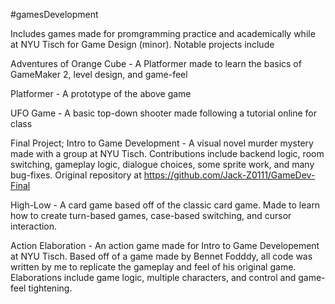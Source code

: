 #gamesDevelopment

Includes games made for promgramming practice and academically while at NYU Tisch for Game Design (minor). Notable projects include

Adventures of Orange Cube - A Platformer made to learn the basics of GameMaker 2, level design, and game-feel

Platformer - A prototype of the above game

UFO Game - A basic top-down shooter made following a tutorial online for class

Final Project; Intro to Game Development - A visual novel murder mystery made with a group at NYU Tisch. Contributions include backend logic, room switching, gameplay logic, dialogue choices, some sprite work, and many bug-fixes. Original repository at https://github.com/Jack-Z0111/GameDev-Final

High-Low - A card game based off of the classic card game. Made to learn how to create turn-based games, case-based switching, and cursor interaction.

Action Elaboration - An action game made for Intro to Game Developement at NYU Tisch. Based off of a game made by Bennet Fodddy, all code was written by me to replicate the gameplay and feel of his original game. Elaborations include game logic, multiple characters, and control and game-feel tightening.
